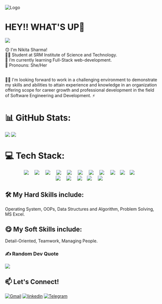 
![Logo](https://i.ibb.co/Gt84f1h/backg.jpg)


# HEY!! WHAT'S UP👋
[![](https://visitcount.itsvg.in/api?id=nikita2880&icon=0&color=11)](https://visitcount.itsvg.in) <br />

😊 I'm Nikita Sharma! <br />
👩‍🎓 Student at SRM Institute of Science and Technology.<br />
🌱 I’m currently learning Full-Stack web-development.<br />
🌟 Pronouns: She/Her <br />

<br />
👩‍💻 I'm looking forward to work in a challenging environment to demonstrate my skills and abilities to attain experience and knowledge in an
organization offering scope for career growth and professional development in the field of Software Engineering and
Development. ⚡

# 📊 GitHub Stats:

![](https://github-readme-streak-stats.herokuapp.com/?user=nikita2880&theme=radical&hide_border=false)
 ![](https://github-readme-stats.vercel.app/api/top-langs/?username=nikita2880&theme=radical&hide_border=false&include_all_commits=true&count_private=false&layout=compact)
<br />
# 💻 Tech Stack:
<p align="center">
  <img src="https://img.shields.io/badge/C-00599C?style=for-the-badge&logo=c&logoColor=white" />&nbsp;&nbsp;&nbsp;&nbsp;
  <img src="https://img.shields.io/badge/C%2B%2B-00599C?style=for-the-badge&logo=c%2B%2B&logoColor=white" />&nbsp;&nbsp;&nbsp;&nbsp;
  <img src="https://img.shields.io/badge/-Python-black?style=for-the-badge&logo=Python" />&nbsp;&nbsp;&nbsp;&nbsp;
  <img src="https://img.shields.io/badge/-HTML5-E34F26?style=for-the-badge&logo=html5&logoColor=white" />&nbsp;&nbsp;&nbsp;&nbsp;
  <img src="https://img.shields.io/badge/-CSS3-1572B6?style=for-the-badge&logo=css3" />&nbsp;&nbsp;&nbsp;&nbsp;
  <img src="https://img.shields.io/badge/-JavaScript-black?style=for-the-badge&logo=javascript" />&nbsp;&nbsp;&nbsp;&nbsp;
  <img src="https://img.shields.io/badge/-React-black?style=for-the-badge&logo=react" />&nbsp;&nbsp;&nbsp;&nbsp;
  <img src="https://img.shields.io/badge/-TypeScript-007ACC?style=for-the-badge&logo=typescript" />&nbsp;&nbsp;&nbsp;&nbsp;
  <img src="https://img.shields.io/badge/Wordpress-21759B?style=for-the-badge&logo=wordpress&logoColor=white" />&nbsp;&nbsp;&nbsp;
  <img src="https://img.shields.io/badge/AngularJS-E23237?style=for-the-badge&logo=angularjs&logoColor=white" />&nbsp;&nbsp;&nbsp;
  <img src="https://img.shields.io/badge/-Nodejs-black?style=for-the-badge&logo=Node.js" />&nbsp;&nbsp;&nbsp;&nbsp;
  
  <br/>
  <img src="https://img.shields.io/badge/-MongoDB-black?style=for-the-badge&logo=mongodb" />&nbsp;&nbsp;&nbsp;&nbsp;
  <img src="https://img.shields.io/badge/-Git-black?style=for-the-badge&logo=git" />&nbsp;&nbsp;&nbsp;&nbsp;
  <img src="https://img.shields.io/badge/-GitHub-181717?style=for-the-badge&logo=github" />&nbsp;&nbsp;&nbsp;
  <img src="https://img.shields.io/badge/Netlify-00C7B7?style=for-the-badge&logo=netlify&logoColor=white" />&nbsp;&nbsp;&nbsp;&nbsp;
 <img src="https://img.shields.io/badge/Editor-VSCode-blue?style=for-the-badge&logo=visual-studio-code&logoColor=white"/>&nbsp;&nbsp;&nbsp;&nbsp;
  <br/>
</p>

## 🛠 My Hard Skills include:
Operating System, OOPs, Data Structures and Algorithm, Problem Solving, MS Excel.

## 😋 My Soft Skills include:
Detail-Oriented, Teamwork, Managing People.


### ✍️ Random Dev Quote
![](https://quotes-github-readme.vercel.app/api?type=horizontal&theme=tokyonight)


## 📫 Let's Connect!
[![Gmail](https://img.shields.io/badge/Gmail-D14836?style=for-the-badge&logo=gmail&logoColor=white)](mailto:nikita.sharmaa521@gmail.com?Subject=Hello%20User)
[![linkedin](https://img.shields.io/badge/linkedin-0A66C2?style=for-the-badge&logo=linkedin&logoColor=white)](https://www.linkedin.com/in/nikitasharma2880)
[![Telegram](https://img.shields.io/badge/Telegram-2CA5E0?style=for-the-badge&logo=telegram&logoColor=white)](https://t.me/nikita2880)
